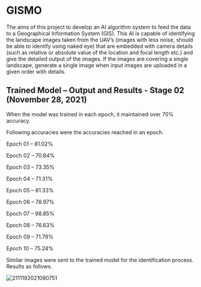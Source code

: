 # GISMO
The aims of this project to develop an AI algorithm system to feed the data to a  Geographical Information System (GIS). This AI is capable of identifying the landscape images taken from the UAV’s (images with less noise, should be able to identify using naked  eye) that are embedded with camera details (such as relative or absolute value of the location  and focal length etc.) and give the detailed output of the images. If the images are covering a  single landscape, generate a single image when input images are uploaded in a given order with  details. 

## Trained Model – Output and Results - Stage 02 (November 28, 2021)
When the model was trained in each epoch, it maintained over 70% accuracy. 

Following accuracies were the accuracies reached in an epoch.

Epoch 01 – 81.02%

Epoch 02 – 70.84%

Epoch 03 – 73.35%

Epoch 04 – 71.31%

Epoch 05 – 81.33%

Epoch 06 – 78.97%

Epoch 07 – 98.85%

Epoch 08 – 76.63%

Epoch 09 – 71.79%

Epoch 10 – 75.24%

Similar images were sent to the trained model for the identification process. Results as follows. 

![2111192021080751](https://user-images.githubusercontent.com/62743807/154640890-7c2e6608-c616-4496-a99e-c6a922393c01.png)


